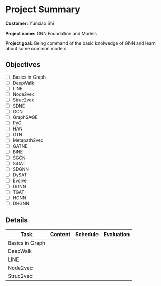 # Project Summary

**Customer:** Yunxiao Shi

**Project name:** GNN Foundation and Models

**Project goal:** Being command of the basic knolwedge of GNN and learn about some common models.

## Objectives

- [ ]  Basics in Graph
- [ ]  DeepWalk
- [ ]  LINE
- [ ]  Node2vec
- [ ]  Struc2vec
- [ ]  SDNE
- [ ]  GCN
- [ ]  GraphSAGE
- [ ]  PyG
- [ ]  HAN
- [ ]  GTN
- [ ]  Metapath2vec
- [ ]  GATNE
- [ ]  BiNE
- [ ]  SGCN
- [ ]  SiGAT
- [ ]  SDGNN
- [ ]  DySAT
- [ ]  Evolve
- [ ]  DGNN
- [ ]  TGAT
- [ ]  HGNN
- [ ]  DHGNN

## Details

| Task | Content |  Schedule |Evaluation |
|------|--------|---------|-------|
|Basics in Graph| | | |
|DeepWalk| | | |
|LINE| | | |
|Node2vec| | | |
|Struc2vec| | | |
